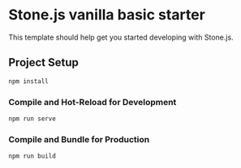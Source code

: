 # Stone.js vanilla basic starter

This template should help get you started developing with Stone.js.

## Project Setup

```sh
npm install
```

### Compile and Hot-Reload for Development

```sh
npm run serve
```

### Compile and Bundle for Production

```sh
npm run build
```